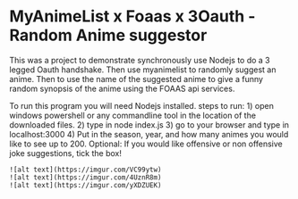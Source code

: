 # MyAnimeList x Foaas x 3Oauth - Random Anime suggestor
 This was a project to demonstrate synchronously use Nodejs to do a 3 legged Oauth handshake. Then use myanimelist to randomly suggest an anime. Then to use the name of the suggested anime to give a funny random synopsis of the anime using the FOAAS api services.

To run this program you will need Nodejs installed.
steps to run:
	1) open windows powershell or any commandline tool in the location of the downloaded files.
	2) type in node index.js
	3) go to your browser and type in localhost:3000
	4) Put in the season, year, and how many animes you would like to see up to 200.
	Optional: If you would like offensive or non offensive joke suggestions, tick the box!
	
	
	![alt text](https://imgur.com/VC99ytw)
	![alt text](https://imgur.com/4UznR8m)
	![alt text](https://imgur.com/yXDZUEK)
	
